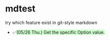 # mdtest
try which feature exist in git-style markdown

- ✅<span style="background-color : rgb(204, 255, 204)">(05/26 Thu.) Get the specific Option value.</span> 
